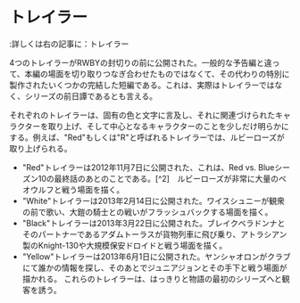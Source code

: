 # トレイラー
:詳しくは右の記事に：トレイラー

4つのトレイラーがRWBYの封切りの前に公開された。一般的な予告編と違って、本編の場面を切り取りつなぎ合わせたものではなくて、その代わりの特別に製作されたいくつかの完結した短編である。これは、実際はトレイラーではなく、シリーズの前日譚であるとも言える。

それぞれのトレイラーは、固有の色と文字に言及し、それに関連づけられたキャラクターを取り上げ、そして中心となるキャラクターのことを少しだけ明らかにする。例えば、"Red"もしくは"R"と呼ばれるトレイラーでは、ルビーローズが取り上げられる。

- "Red"トレイラーは2012年11月7日に公開された、これは、Red vs. Blueシーズン10の最終話のあとのことである。[^2]　ルビーローズが非常に大量のベオウルフと戦う場面を描く。
- "White"トレイラーは2013年2月14日に公開された。ワイスシュニーが観衆の前で歌い、大鎧の騎士との戦いがフラッシュバックする場面を描く。
- "Black"トレイラーは2013年3月22日に公開された。ブレイクベラドンナとそのパートナーであるアダムトーラスが貨物列車に飛び乗り、アトラシアン製のKnight-130や大規模保安ドロイドと戦う場面を描く。
- "Yellow"トレイラーは2013年6月1日に公開された。ヤンシャオロンがクラブにて誰かの情報を探し、そのあとでジュニアジョンとその手下と戦う場面が描かれる。
これらのトレイラーは、はっきりと物語の最初のシリーズへと観客を誘う。
